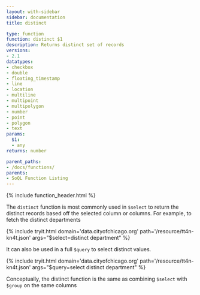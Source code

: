 ```yaml
---
layout: with-sidebar
sidebar: documentation
title: distinct

type: function
function: distinct $1
description: Returns distinct set of records
versions:
- 2.1
datatypes:
- checkbox
- double
- floating_timestamp
- line
- location
- multiline
- multipoint
- multipolygon
- number
- point
- polygon
- text
params:
  $1:
  - any
returns: number

parent_paths:
- /docs/functions/
parents:
- SoQL Function Listing
---
```


{% include function_header.html %}

The `distinct` function is most commonly used in `$select` to return the distinct records based off the selected column or columns. For example, to fetch the distinct departments

{% include tryit.html domain='data.cityofchicago.org' path='/resource/tt4n-kn4t.json' args="$select=distinct department" %}

It can also be used in a full `$query` to select distinct values.

{% include tryit.html domain='data.cityofchicago.org' path='/resource/tt4n-kn4t.json' args="$query=select distinct department" %}

Conceptually, the distinct function is the same as combining `$select` with `$group` on the same columns
